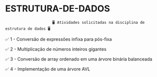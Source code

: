 # ESTRUTURA-DE-DADOS
                         🖥 Atividades solicitadas na disciplina de estrutura de dados 🖥 

✅ 1 - Conversão de expressões infixa para pós-fixa

✅ 2 - Multiplicação de números inteiros gigantes

✅ 3 - Conversão de array ordenado em uma árvore binária balanceada

✅ 4 - Implementação de uma árvore AVL
